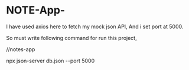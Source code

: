# NOTE-App-

I have used axios here to fetch my mock json API, And i set port at 5000.

So must write following command for run this project,

//notes-app

npx json-server db.json --port 5000 
